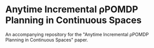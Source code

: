 # Anytime Incremental ρPOMDP Planning in Continuous Spaces
An accompanying repository for the "Anytime Incremental ρPOMDP Planning in Continuous Spaces" paper.
